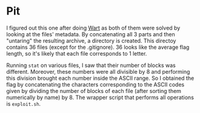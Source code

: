 # Pit
I figured out this one after doing [Wart](../wart) as both of them were solved by looking at the files' metadata.
By concatenating all 3 parts and then "untaring" the resulting archive, a directory is created.
This directoy contains 36 files (except for the .gitignore).
36 looks like the average flag length, so it's likely that each file corresponds to 1 letter.

Running `stat` on various files, I saw that their number of blocks was different.
Moreover, these numbers were all divisible by 8 and performing this division brought each number inside the ASCII range.
So I obtained the flag by concatenating the characters corresponding to the ASCII codes given by dividing the number of blocks of each file (after sorting them numerically by name) by 8.
The wrapper script that performs all operations is `exploit.sh`.
